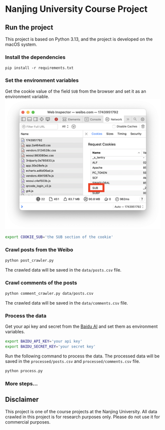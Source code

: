 # Nanjing University Course Project

## Run the project

This project is based on Python 3.13, and the project is developed on the macOS system.

### Install the dependencies
```
pip install -r requirements.txt
```

### Set the environment variables

Get the cookie value of the field `SUB` from the browser and set it as an environment variable.
![](./img/cookie_demo.png)

```bash
export COOKIE_SUB='the SUB section of the cookie'
```


### Crawl posts from the Weibo
```bash
python post_crawler.py
```
The crawled data will be saved in the `data/posts.csv` file.

### Crawl comments of the posts
```bash
python comment_crawler.py data/posts.csv
```
The crawled data will be saved in the `data/comments.csv` file.

### Process the data
Get your api key and secret from the [Baidu AI](https://ai.baidu.com/tech/nlp/keyword) and set them as environment variables.

```bash
export BAIDU_API_KEY='your api key'
export BAIDU_SECRET_KEY='your secret key'
```

Run the following command to process the data. The processed data will be saved in the `processed/posts.csv` and `processed/comments.csv` file.

```bash
python process.py
```

### More steps...

## Disclaimer

This project is one of the course projects at the Nanjing University.
All data crawled in this project is for research purposes only.
Please do not use it for commercial purposes.